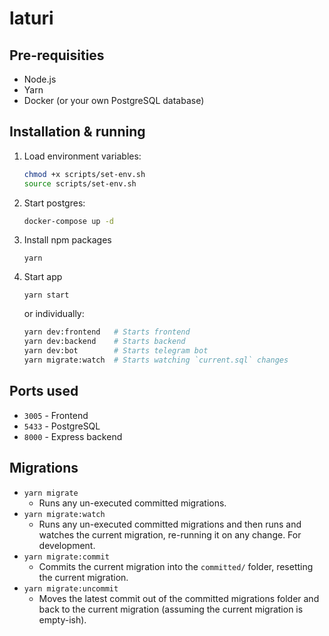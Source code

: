 # laturi

## Pre-requisities

- Node.js
- Yarn
- Docker (or your own PostgreSQL database)

## Installation & running

1. Load environment variables:

   ```sh
   chmod +x scripts/set-env.sh
   source scripts/set-env.sh
   ```

2. Start postgres:

   ```sh
   docker-compose up -d
   ```

3. Install npm packages
   ```
   yarn
   ```
4. Start app
   ```
   yarn start
   ```
   or individually:
   ```sh
   yarn dev:frontend   # Starts frontend
   yarn dev:backend    # Starts backend
   yarn dev:bot        # Starts telegram bot
   yarn migrate:watch  # Starts watching `current.sql` changes
   ```

## Ports used

- `3005` - Frontend
- `5433` - PostgreSQL
- `8000` - Express backend

## Migrations

- `yarn migrate`
  - Runs any un-executed committed migrations.
- `yarn migrate:watch`
  - Runs any un-executed committed migrations and then runs and watches the current migration, re-running it on any change. For development.
- `yarn migrate:commit`
  - Commits the current migration into the `committed/` folder, resetting the current migration.
- `yarn migrate:uncommit`
  - Moves the latest commit out of the committed migrations folder and back to the current migration (assuming the current migration is empty-ish).
